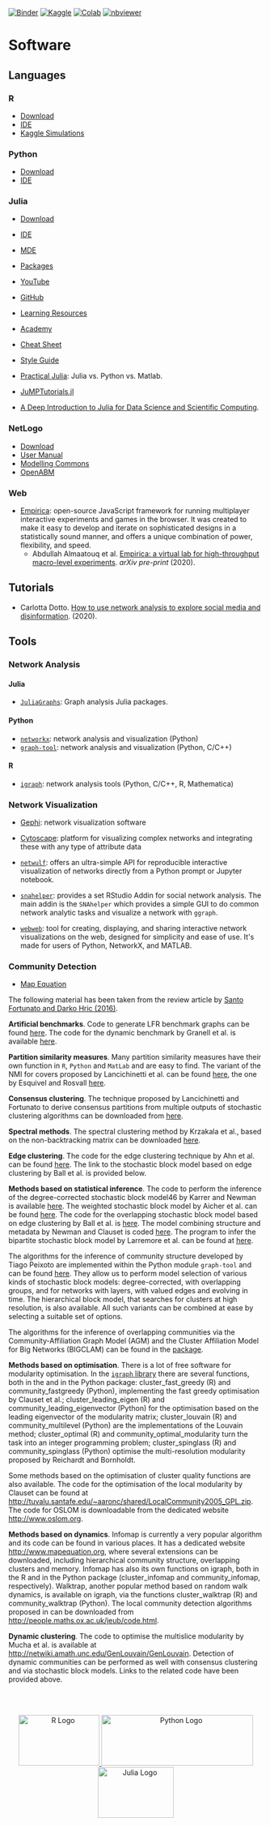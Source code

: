 [![Binder](https://mybinder.org/badge_logo.svg)](https://mybinder.org/v2/gh/pitmonticone/AppliedDynamicalSystems/master)
[![Kaggle](https://kaggle.com/static/images/open-in-kaggle.svg)]()
[![Colab](https://colab.research.google.com/assets/colab-badge.svg)](https://colab.research.google.com/github/pitmonticone/AppliedDynamicalSystems/blob/master)
[![nbviewer](https://github.com/jupyter/design/blob/master/logos/Badges/nbviewer_badge.svg)](https://nbviewer.jupyter.org/github/pitmonticone/AppliedDynamicalSystems/)

# Software

## Languages 

### R

* [Download](https://www.r-project.org)
* [IDE](https://rstudio.com)
* [Kaggle Simulations](https://www.kaggle.com/simulations)

### Python

* [Download](https://julialang.org)
* [IDE](https://rstudio.com)

### Julia

* [Download](https://julialang.org)
* [IDE](https://junolab.org/)
* [MDE](https://juliadynamics.github.io/JuliaDynamics/)
* [Packages](https://pkg.julialang.org/)
* [YouTube](https://www.youtube.com/user/JuliaLanguage)
* [GitHub](https://github.com/JuliaLang/julia)
* [Learning Resources](https://julialang.org/learning/)
* [Academy](https://juliaacademy.com)
* [Cheat Sheet](https://juliadocs.github.io/Julia-Cheat-Sheet/)
* [Style Guide](https://docs.julialang.org/en/v1/manual/style-guide/index.html)
* [Practical Julia](https://github.com/PraCTES/MIT-PraCTES/tree/master/demos): Julia vs. Python vs. Matlab.
* [JuMPTutorials.jl](https://github.com/jump-dev/JuMPTutorials.jl)

* [A Deep Introduction to Julia for Data Science and Scientific Computing](http://ucidatascienceinitiative.github.io/IntroToJulia/).

### NetLogo
* [Download](http://ccl.northwestern.edu/netlogo)
* [User Manual](https://ccl.northwestern.edu/netlogo/docs/)
* [Modelling Commons](http://modelingcommons.org/)
* [OpenABM](http://www.openabm.org/)

### Web 

* [Empirica](https://empirica.ly): open-source JavaScript framework for running multiplayer interactive experiments and games in the browser. It was created to make it easy to develop and iterate on sophisticated designs in a statistically sound manner, and offers a unique combination of power, flexibility, and speed.
    * Abdullah Almaatouq et al. [Empirica: a virtual lab for high-throughput macro-level experiments](https://arxiv.org/pdf/2006.11398.pdf). *arXiv pre-print* (2020). 
    
## Tutorials 

* Carlotta Dotto. [How to use network analysis to explore social media and disinformation](https://firstdraftnews.org/latest/how-to-use-network-analysis-to-explore-social-media-and-disinformation/). (2020).

## Tools 

### Network Analysis 

#### Julia 

* [`JuliaGraphs`](https://juliagraphs.org): Graph analysis Julia packages.

#### Python 

* [`networkx`](https://networkx.github.io): network analysis and visualization (Python)
* [`graph-tool`](https://graph-tool.skewed.de): network analysis and visualization (Python, C/C++)

#### R 

* [`igraph`](https://igraph.org/redirect.html): network analysis tools (Python, C/C++, R, Mathematica)

### Network Visualization 

* [Gephi](https://gephi.org): network visualization software
* [Cytoscape](https://cytoscape.org): platform for visualizing complex networks and integrating these with any type of attribute data

* [`netwulf`](https://github.com/benmaier/netwulf):  offers an ultra-simple API for reproducible interactive visualization of networks directly from a Python prompt or Jupyter notebook. 
* [`snahelper`](https://github.com/schochastics/snahelper): provides a set RStudio Addin for social network analysis. The main addin is the `SNAhelper` which provides a simple GUI to do common network analytic tasks and visualize a network with `ggraph`.
* [`webweb`](https://github.com/dblarremore/webweb): tool for creating, displaying, and sharing interactive network visualizations on the web, designed for simplicity and ease of use. It's made for users of Python, NetworkX, and MATLAB. 

### Community Detection  

* [Map Equation](https://www.mapequation.org/apps/MapDemo.html)

The following material has been taken from the review article by [Santo Fortunato and Darko Hric (2016)](https://doi.org/10.1016/j.physrep.2016.09.002).

**Artificial benchmarks**. Code to generate LFR benchmark graphs can be found [here](https://sites.google.com/site/andrealancichinetti/files). The code for the dynamic benchmark by Granell et al. is available [here](https://github.com/rkdarst/dynbench).

**Partition similarity measures**. Many partition similarity measures have their own function in `R`, `Python` and `MatLab` and are easy to find. The variant of the NMI for covers proposed by Lancichinetti et al. can be found [here](https://sites.google.com/site/andrealancichinetti/mutual), the one by Esquivel and Rosvall  [here](https://bitbucket.org/dsign/gecmi/wiki/Home).

**Consensus clustering**. The technique proposed by Lancichinetti and Fortunato to derive consensus partitions from multiple outputs of stochastic clustering algorithms can be downloaded from [here](https://sites.google.com/site/andrealancichinetti/software).

**Spectral methods**. The spectral clustering method by Krzakala et al., based on the non-backtracking matrix can be downloaded [here](http://lib.itp.ac.cn/html/panzhang/dea/dea.tar.gz).

**Edge clustering**. The code for the edge clustering technique by Ahn et al. can be found [here](http://barabasilab.neu.edu/projects/linkcommunities/). The link to the stochastic block model based on edge clustering by Ball et al. is provided below.

**Methods based on statistical inference**. The code to perform the inference of the degree-corrected stochastic block model46 by Karrer and Newman is available [here](http://www-personal.umich.edu/~mejn/dcbm/). The weighted stochastic block model by Aicher et al. can be found [here](http://tuvalu.santafe.edu/~aaronc/wsbm/). The code for the overlapping stochastic block model based on edge clustering by Ball et al. is [here](http://www-personal.umich.edu/~mejn/OverlappingLinkCommunities.zip). The model combining structure and metadata by Newman and Clauset is coded [here](http://www-personal.umich.edu/~mejn/Newman_Clauset_code.zip). The program to infer the bipartite stochastic block model by Larremore et al. can be found at [here](http://danlarremore.com/bipartiteSBM/). 

The algorithms for the inference of community structure developed by Tiago Peixoto are implemented within the Python module `graph-tool` and can be found [here](https://graph-tool.skewed.de/static/doc/dev/community.html). They allow us to perform model selection of various kinds of stochastic block models: degree-corrected, with overlapping groups, and for networks with layers, with valued edges and evolving in time. The hierarchical block model, that searches for clusters at high resolution, is also available. All such variants can be combined at ease by selecting a suitable set of options.

The algorithms for the inference of overlapping communities via the Community-Affiliation Graph Model (AGM)  and the Cluster Affiliation Model for Big Networks (BIGCLAM) can be found in the [package](http://infolab.stanford.edu/~crucis/code/agm-package.zip).

**Methods based on optimisation**. There is a lot of free software for modularity optimisation. In the [`igraph` library](http://igraph.org) there are several functions, both in the and in the Python package: cluster_fast_greedy (R) and community_fastgreedy (Python), implementing the fast greedy optimisation by Clauset et al.; cluster_leading_eigen (R) and community_leading_eigenvector (Python) for the optimisation based on the leading eigenvector of the modularity matrix; cluster_louvain (R) and community_multilevel (Python) are the implementations of the Louvain method; cluster_optimal (R) and community_optimal_modularity turn the task into an integer programming problem; cluster_spinglass (R) and community_spinglass (Python) optimise the multi-resolution modularity proposed by Reichardt and Bornholdt.

Some methods based on the optimisation of cluster quality functions are also available. The code for the optimisation of the local modularity by Clauset can be found at http://tuvalu.santafe.edu/~aaronc/shared/LocalCommunity2005_GPL.zip. The code for OSLOM is downloadable from the dedicated website http://www.oslom.org.

**Methods based on dynamics**. Infomap is currently a very popular algorithm and its code can be found in various places. It has a dedicated website http://www.mapequation.org, where several extensions can be downloaded, including hierarchical community structure, overlapping clusters   and memory. Infomap has also its own functions on igraph, both in the R and in the Python package (cluster_infomap and community_infomap, respectively). Walktrap, another popular method based on random walk dynamics, is available on igraph, via the functions cluster_walktrap (R) and community_walktrap (Python). The local community detection algorithms proposed in can be downloaded from http://people.maths.ox.ac.uk/jeub/code.html.

**Dynamic clustering**. The code to optimise the multislice modularity by Mucha et al. is available at http://netwiki.amath.unc.edu/GenLouvain/GenLouvain. Detection of dynamic communities can be performed as well with consensus clustering and via stochastic block models. Links to the related code have been provided above.

<br><br>

</a>
<a name="Language_Logos"/>
<div align="center">
<a href="https://www.r-project.org" target="_blank">
<img src="https://www.r-project.org/logo/Rlogo.png" alt="R Logo" width="160" height="100"></img> 
<a href="https://www.python.org/psf-landing/" target="_blank">
<img src="https://www.python.org/static/community_logos/python-logo-master-v3-TM.png" alt="Python Logo" width="300" height="100"></img>
<a href="https://julialang.org/" target="_blank">
<img src="https://julialang.org/images/logo_hires.png" alt="Julia Logo" width="150" height="100"></img>
</a>

    
